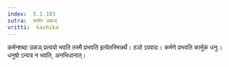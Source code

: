 ```yaml
---
index:  5.1.103
sutra:  कर्मण उकञ्
vritti:  kashika 
---
```


कर्मन्शब्दा उकञ् प्रत्ययो भवति तस्मै प्रभवति इत्येतस्मिन्नर्थे। ठञो ऽपवादः। कर्मणे प्रभवति कार्मुकं धनुः। धनुषो ऽन्यत्र न भवति, अनभिधानात्।

